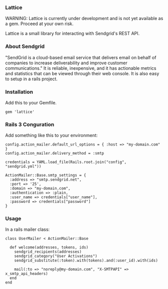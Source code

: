 ### Lattice ###

WARNING: Lattice is currently under development and is not yet available as a gem. Proceed at your own risk.

Lattice is a small library for interacting with Sendgrid's REST API.


### About Sendgrid ###

"SendGrid is a cloud-based email service that delivers email on behalf of companies to increase deliverability and improve customer communications." It is reliable, inexpensive, and it has actionable metrics and statistics that can be viewed through their web console. It is also easy to setup in a rails project.

### Installation ###

Add this to your Gemfile.

`gem 'lattice'`

### Rails 3 Conguration ###

Add something like this to your environment:

    config.action_mailer.default_url_options = { :host => "my-domain.com" }
    config.action_mailer.delivery_method = :smtp
    
    credentials = YAML.load_file(Rails.root.join("config", "sendgrid.yml"))
    
    ActionMailer::Base.smtp_settings = {
      :address => "smtp.sendgrid.net",
      :port => '25',
      :domain => "my-domain.com",
      :authentication => :plain,
      :user_name => credentials["user_name"],
      :password => credentials["password"]
    }

### Usage ###

In a rails mailer class:

    class UserMailer < ActionMailer::Base
    
      def welcome(addresses, tokens, ids)
        sendgrid_recipients(addresses)
        sendgrid_category("User Activations")
        sendgrid_substitute(:token).with(tokens).and(:user_id).with(ids)
        
        mail(:to => "noreply@my-domain.com", "X-SMTPAPI" => x_smtp_api_headers)
      end
    end
